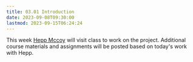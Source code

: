 ```yaml
---
title: 03.01 Introduction
date: 2023-09-08T09:30:00
lastmod: 2023-09-15T06:24:24
---
```


This week [Hepp Mccoy](https://heppmaccoy.com/) will visit class to work on the project. Additional course materials and assignments will be posted based on today's work with Hepp.
